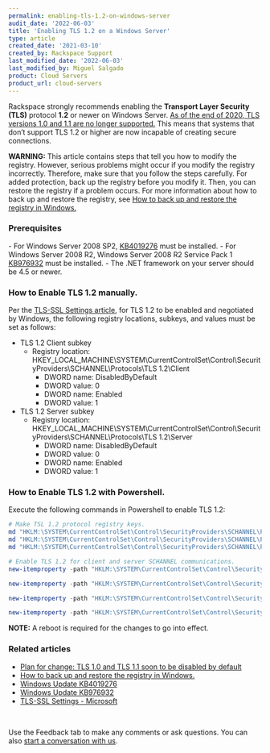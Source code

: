 ```yaml
---
permalink: enabling-tls-1.2-on-windows-server
audit_date: '2022-06-03'
title: 'Enabling TLS 1.2 on a Windows Server'
type: article
created_date: '2021-03-10'
created_by: Rackspace Support
last_modified_date: '2022-06-03'
last_modified_by: Miguel Salgado
product: Cloud Servers
product_url: cloud-servers
---
```

Rackspace strongly recommends enabling the **Transport Layer Security (TLS)** protocol **1.2** or newer on Windows Server. [As of the end of 2020, TLS versions 1.0 and 1.1 are no longer supported.](https://blogs.windows.com/msedgedev/2020/03/31/tls-1-0-tls-1-1-schedule-update-edge-ie11/) This means that systems that don’t support TLS 1.2 or higher are now incapable of creating secure connections. 

**WARNING:** This article contains steps that tell you how to modify the registry. However, serious problems might occur if you modify the registry incorrectly. Therefore, make sure that you follow the steps carefully. For added protection, back up the registry before you modify it. Then, you can restore the registry if a problem occurs. For more information about how to back up and restore the registry, see [How to back up and restore the registry in Windows.](https://support.microsoft.com/en-us/topic/how-to-back-up-and-restore-the-registry-in-windows-855140ad-e318-2a13-2829-d428a2ab0692) 

### Prerequisites 
\- For Windows Server 2008 SP2, [KB4019276](https://www.catalog.update.microsoft.com/Search.aspx?q=KB4019276) must be installed.
\- For Windows Server 2008 R2, Windows Server 2008 R2 Service Pack 1 [KB976932](https://www.catalog.update.microsoft.com/Search.aspx?q=KB976932) must be installed.
\- The .NET framework on your server should be 4.5 or newer. 

### How to Enable TLS 1.2 manually.
Per the [TLS-SSL Settings article](https://docs.microsoft.com/en-us/previous-versions/windows/it-pro/windows-server-2012-R2-and-2012/dn786418(v=ws.11)?redirectedfrom=MSDN), for TLS 1.2 to be enabled and negotiated by Windows, the following registry locations, subkeys, and values must be set as follows:  
- TLS 1.2 Client subkey 
    - Registry location: HKEY_LOCAL_MACHINE\SYSTEM\CurrentControlSet\Control\SecurityProviders\SCHANNEL\Protocols\TLS 1.2\Client 
        - DWORD name: DisabledByDefault 
        - DWORD value: 0 
        - DWORD name: Enabled 
        - DWORD value: 1 
- TLS 1.2 Server subkey 
    - Registry location: HKEY_LOCAL_MACHINE\SYSTEM\CurrentControlSet\Control\SecurityProviders\SCHANNEL\Protocols\TLS 1.2\Server 
        - DWORD name: DisabledByDefault 
        - DWORD value: 0 
        - DWORD name: Enabled 
       -  DWORD value: 1 

### How to Enable TLS 1.2 with Powershell.
Execute the following commands in Powershell to enable TLS 1.2:
```powershell
# Make TSL 1.2 protocol registry keys.
md "HKLM:\SYSTEM\CurrentControlSet\Control\SecurityProviders\SCHANNEL\Protocols\TLS 1.2" 
md "HKLM:\SYSTEM\CurrentControlSet\Control\SecurityProviders\SCHANNEL\Protocols\TLS 1.2\Server" 
md "HKLM:\SYSTEM\CurrentControlSet\Control\SecurityProviders\SCHANNEL\Protocols\TLS 1.2\Client" 

# Enable TLS 1.2 for client and server SCHANNEL communications.
new-itemproperty -path "HKLM:\SYSTEM\CurrentControlSet\Control\SecurityProviders\SCHANNEL\Protocols\TLS 1.2\Server" -name "Enabled" -value 1 -PropertyType "DWord" 

new-itemproperty -path "HKLM:\SYSTEM\CurrentControlSet\Control\SecurityProviders\SCHANNEL\Protocols\TLS 1.2\Server" -name "DisabledByDefault" -value 0 -PropertyType "DWord" 

new-itemproperty -path "HKLM:\SYSTEM\CurrentControlSet\Control\SecurityProviders\SCHANNEL\Protocols\TLS 1.2\Client" -name "Enabled" -value 1 -PropertyType "DWord" 

new-itemproperty -path "HKLM:\SYSTEM\CurrentControlSet\Control\SecurityProviders\SCHANNEL\Protocols\TLS 1.2\Client" -name "DisabledByDefault" -value 0 -PropertyType "DWord" 
```

**NOTE:** A reboot is required for the changes to go into effect.  

### Related articles
- [Plan for change: TLS 1.0 and TLS 1.1 soon to be disabled by default](https://blogs.windows.com/msedgedev/2020/03/31/tls-1-0-tls-1-1-schedule-update-edge-ie11/)
- [How to back up and restore the registry in Windows.](https://support.microsoft.com/en-us/topic/how-to-back-up-and-restore-the-registry-in-windows-855140ad-e318-2a13-2829-d428a2ab0692) 
- [Windows Update KB4019276](https://www.catalog.update.microsoft.com/Search.aspx?q=KB4019276)
- [Windows Update KB976932](https://www.catalog.update.microsoft.com/Search.aspx?q=KB976932)
- [TLS-SSL Settings - Microsoft](https://docs.microsoft.com/en-us/previous-versions/windows/it-pro/windows-server-2012-R2-and-2012/dn786418(v=ws.11)?redirectedfrom=MSDN)
</br>

Use the Feedback tab to make any comments or ask questions. You can also [start a conversation with us](https://www.rackspace.com/contact).